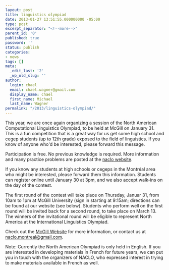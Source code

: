 ```yaml
---
layout: post
title: linguistics olympiad
date: 2013-01-27 13:51:55.000000000 -05:00
type: post
excerpt_separator: "<!--more-->"
parent_id: '0'
published: true
password: ''
status: publish
categories:
- news
tags: []
meta:
  _edit_last: '2'
  _wp_old_slug: ''
author:
  login: chael
  email: chael.wagner@gmail.com
  display_name: chael
  first_name: Michael
  last_name: Wagner
permalink: "/2013/linguistics-olympiad/"
---
```

This year, we are once again organizing a session of the North American Computational Linguistics Olympiad, to be held at McGill on January 31. This is a fun competition that is a great way for us get some high school and cegep students (up to 12th grade) exposed to the field of linguistics. If you know of anyone who'd be interested, please forward this message.

Participation is free. No previous knowledge is required. More information and many practice problems are posted at the [naclo website](http://www.naclo.cs.cmu.edu/).

If you know any students at high schools or cegeps in the Montréal area who might be interested, please forward them this information. Students can register online until January 30 at 3pm, and we also accept walk-ins on the day of the contest.

The first round of the contest will take place on Thursday, Januar 31, from 10am to 1pm at McGill University (sign in starting at 9:15am; directions can be found at our website (see below). Students who perform well on the first round will be invited back for a second round, to take place on March 13. The winners of the invitational round will be eligible to represent North America at the International Linguistics Olympiad.

Check out the [McGill Website](http://www.mcgill.ca/linguistics/events/upcoming-events/olympiad-2013) for more information, or contact us at naclo.montreal@gmail.com.

Note: Currently the North American Olympiad is only held in English. If you are interested in developing materials in French for future years, we can put you in touch with the organizers of NACLO, who expressed interest in trying to make materials available in French as well.

